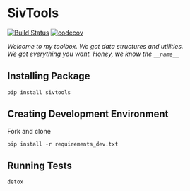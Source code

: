 # SivTools

[![Build Status](https://travis-ci.org/alysivji/sivtools.svg?branch=master)](https://travis-ci.org/alysivji/sivtools) [![codecov](https://codecov.io/gh/alysivji/sivtools/branch/master/graph/badge.svg)](https://codecov.io/gh/alysivji/sivtools)

*Welcome to my toolbox. We got data structures and utilities.*<br />
*We got everything you want. Honey, we know the `__name__`*

## Installing Package

```console
pip install sivtools
```

## Creating Development Environment

Fork and clone

```console
pip install -r requirements_dev.txt
```

## Running Tests

```console
detox
```

